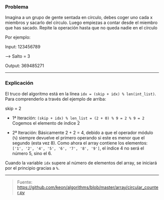 ### Problema
Imagina a un grupo de gente sentada en círculo,
debes coger uno cada x miembros y sacarlo del círculo.
Luego empiezas a contar desde el miembro que has sacado.
Repite la operación hasta que no queda nadie en el círculo

Por ejemplo:

Input: 123456789

  --> Salto = 3

Output: 369485271

___________________________________

### Explicación

El truco del algoritmo está en la línea `idx = (skip + idx) % len(int_list)`. Para comprenderlo a través del ejemplo de arriba:

skip = 2
- 1ª Iteración:
`(skip + idx) % len_list = (2 + 0) % 9 = 2 % 9 = 2`
Cogemos el elemento de índice 2

- 2ª Iteración:
Básicamente 2 + 2 = 4, debido a que el operador módulo (`%`) siempre devuelve el primero operando si este es menor que el segundo (esta vez 8).
Como ahora el array contiene los elementos: `['1', '2', '4', '5', '6', '7', '8', '9']`, el índice 4 no será el número 5, sino el 6.

Cuando la variable `idx` supere al número de elementos del array, se iniciará por el principio gracias a `%`.

___________________________________



>Fuente: 
https://github.com/keon/algorithms/blob/master/array/circular_counter.py


